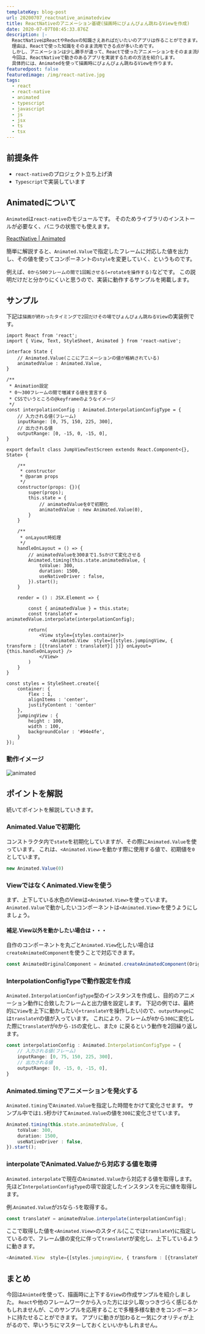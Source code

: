 ```yaml
---
templateKey: blog-post
url: 20200707_reactnative_animatedview
title: ReactNativeのアニメーション基礎(描画時にぴょんぴょん跳ねるViewを作成)
date: 2020-07-07T08:45:33.876Z
description: |-
  ReactNativeはReactやReduxの知識さえあればだいたいのアプリは作ることができます。
  理由は、Reactで使った知識をそのまま流用できる点が多いためです。
  しかし、アニメーションは少し勝手が違って、Reactで使ったアニメーションをそのまま流用することは難しいです。
  今回は、ReactNativeで動きのあるアプリを実装するための方法を紹介します。
  具体的には、Animatedを使って描画時にぴょんぴょん跳ねるViewを作ります。
featuredpost: false
featuredimage: /img/react-native.jpg
tags:
  - react
  - react-native
  - animated
  - typescript
  - javascript
  - js
  - jsx
  - ts
  - tsx
---
```

## 前提条件

* `react-native`のプロジェクト立ち上げ済
* `Typescript`で実装しています

## Animatedについて

`Animated`は`react-native`のモジュールです。 
そのためライブラリのインストールが必要なく、バニラの状態でも使えます。

[ReactNative | Animated](https://reactnative.dev/docs/animated)

簡単に解説すると、`Animated.Value`で指定したフレームに対応した値を出力し、その値を使ってコンポーネントの`style`を変更していく、というものです。

例えば、`0から500フレームの間で1回転させる(=rotateを操作する)`などです。 
この説明だけだと分かりにくいと思うので、実装に動作するサンプルを掲載します。

## サンプル

下記は`描画が終わったタイミングで2回だけその場でぴょんぴょん跳ねるView`の実装例です。

```typescript:title=test.tsx
import React from 'react';
import { View, Text, StyleSheet, Animated } from 'react-native';

interface State {
    // Animated.Value(ここにアニメーションの値が格納されている)
    animatedValue : Animated.Value,
}

/**
 * Animation設定
 * 0〜300フレームの間で増減する値を宣言する
 * CSSでいうところの@keyframeのようなイメージ
 */
const interpolationConfig : Animated.InterpolationConfigType = {
    // 入力される値(フレーム)
    inputRange: [0, 75, 150, 225, 300],
    // 出力される値
    outputRange: [0, -15, 0, -15, 0],
}

export default class JumpViewTestScreen extends React.Component<{}, State> {

    /**
     * constructor
     * @param props 
     */
    constructor(props: {}){
        super(props);
        this.state = {
            // animatedValueを0で初期化
            animatedValue : new Animated.Value(0),
        }
    }
    
    /**
     * onLayout時処理
     */
    handleOnLayout = () => {
        // animatedValueを300まで1.5sかけて変化させる
        Animated.timing(this.state.animatedValue, {
            toValue: 300,
            duration: 1500,
            useNativeDriver : false,
        }).start();
    }

    render = () : JSX.Element => {

        const { animatedValue } = this.state;
        const translateY = animatedValue.interpolate(interpolationConfig);

        return(
            <View style={styles.container}>
                <Animated.View  style={[styles.jumpingView, { transform : [{translateY : translateY}] }]} onLayout={this.handleOnLayout} />
            </View>
        )
    }
}

const styles = StyleSheet.create({
    container: {
        flex : 1, 
        alignItems : 'center',
        justifyContent : 'center'
    },
    jumpingView : {
        height : 100, 
        width : 100, 
        backgroundColor : '#94e4fe',
    }
});
```

### 動作イメージ

![animated](/img/animatied.gif "animated")

## ポイントを解説
続いてポイントを解説していきます。

### Animated.Valueで初期化
コンストラクタ内で`state`を初期化していますが、その際に`Animated.Value`を使っています。
これは、`<Animated.View>`を動かす際に使用する値で、初期値を`0`としています。

```ts
new Animated.Value(0)
```

### ViewではなくAnimated.Viewを使う
まず、上下している水色のViewは`<Animated.View>`を使っています。
`Animated.Value`で動かしたいコンポーネントは`<Animated.View>`を使うようにしましょう。

#### 補足.View以外を動かしたい場合は・・・
自作のコンポーネントを丸ごと`Animated.View`化したい場合は`createAnimatedComponent`を使うことで対応できます。

```ts
const AnimatedOriginalComponent = Animated.createAnimatedComponent(OriginalComponent);
```

### InterpolationConfigTypeで動作設定を作成
`Animated.InterpolationConfigType`型のインスタンスを作成し、目的のアニメーション動作に合致したフレームと出力値を設定します。
下記の例では、最終的に`View`を上下に動かしたい(=`translateY`を操作したい)ので、`outputRange`には`translateY`の値が入っています。
これにより、フレームが`0`から`300`に変化した際に`translateY`が`0`から`-15`の変化し、また`0`に戻るという動作を2回繰り返します。

```ts
const interpolationConfig : Animated.InterpolationConfigType = {
    // 入力される値(フレーム)
    inputRange: [0, 75, 150, 225, 300],
    // 出力される値
    outputRange: [0, -15, 0, -15, 0],
}
```

### Animated.timingでアニメーションを発火する
`Animated.timing`で`Animated.Value`を指定した時間をかけて変化させます。
サンプル中では`1.5`秒かけて`Animated.Value`の値を`300`に変化させています。

```ts
Animated.timing(this.state.animatedValue, {
    toValue: 300,
    duration: 1500,
    useNativeDriver : false,
}).start();
```

### interpolateでAnimated.Valueから対応する値を取得
`Animated.interpolate`で現在の`Animated.Value`から対応する値を取得します。
先ほど`InterpolationConfigType`の項で設定したインスタンスを元に値を取得します。

例.`Animated.Value`が`25`なら`-5`を取得する。

```ts
const translateY = animatedValue.interpolate(interpolationConfig);
```

ここで取得した値を`<Animated.View>`のスタイル(ここでは`translateY`)に指定しているので、フレーム値の変化に伴って`translateY`が変化し、上下しているように動きます。

```ts
<Animated.View  style={[styles.jumpingView, { transform : [{translateY : translateY}] }]} onLayout={this.handleOnLayout} />
```

## まとめ
今回は`Animted`を使って、描画時に上下する`View`の作成サンプルを紹介しました。
`React`や他のフレームワークから入った方には少し取っつきづらく感じるかもしれませんが、このサンプルを応用することで多種多様な動きをコンポーネントに持たせることができます。
アプリに動きが加わると一気にクオリティが上がるので、早いうちにマスターしておくといいかもしれません。